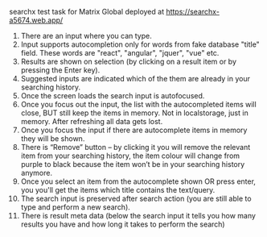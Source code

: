 searchx
test task for Matrix Global
deployed at https://searchx-a5674.web.app/
1. There are an input where you can type.
2. Input supports autocompletion only for words from fake database "title" field. These words are "react", "angular", "jquer", "vue" etc.
3. Results are shown on selection (by clicking on a result item or by pressing the Enter key).
4. Suggested inputs are indicated which of the them are already in your searching history.
5. Once the screen loads the search input is autofocused.
6. Once you focus out the input, the list with the autocompleted items will close, BUT still keep the items in memory. Not in localstorage, just in memory. After refreshing all data gets lost.
7. Once you focus the input if there are autocomplete items in memory they will be shown.
8. There is “Remove” button – by clicking it you will remove the relevant item from your searching history, the item colour will change from purple to black because the item won’t be in your searching history anymore.
9. Once you select an item from the autocomplete shown OR press enter, you you'll get the items which title contains the text/query.
10. The search input is preserved after search action (you are still able to type and perform a new search).
11. There is result meta data (below the search input it tells you how many results you have and how long it takes to perform the search)
